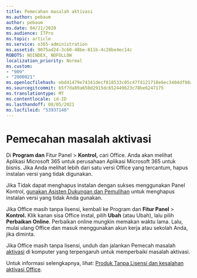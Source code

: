 ```yaml
---
title: Pemecahan masalah aktivasi
ms.author: pebaum
author: pebaum
ms.date: 04/21/2020
ms.audience: ITPro
ms.topic: article
ms.service: o365-administration
ms.assetid: 9075ad24-3c60-48be-811b-4c28be4ec14c
ROBOTS: NOINDEX, NOFOLLOW
localization_priority: Normal
ms.custom:
- "909"
- "2000021"
ms.openlocfilehash: ebd41479e74341decf818533c05c47f4121718e6ec3404df90ab28c5ca59f65d
ms.sourcegitcommit: b5f7da89a650d2915dc652449623c78be6247175
ms.translationtype: MT
ms.contentlocale: id-ID
ms.lasthandoff: 08/05/2021
ms.locfileid: "53937140"
---
```

# <a name="activation-troubleshooting"></a>Pemecahan masalah aktivasi

Di **Program dan** Fitur Panel \> **Kontrol,** cari Office. Anda akan melihat Aplikasi Microsoft 365 untuk perusahaan Aplikasi Microsoft 365 untuk bisnis. Jika Anda melihat lebih dari satu versi Office yang tercantum, hapus instalan versi yang tidak digunakan.
  
Jika Tidak dapat menghapus instalan dengan sukses menggunakan Panel Kontrol, [gunakan Asisten Dukungan dan Pemulihan](https://aka.ms/SARA-OfficeUninstall-Alchemy) untuk menghapus instalan versi yang tidak Anda gunakan.
  
Jika Office masih tanpa lisensi, kembali ke Program dan **Fitur Panel** \> **Kontrol.** Klik kanan sisa Office instal, pilih **Ubah** (atau Ubah), lalu pilih **Perbaikan Online**. Perbaikan online mungkin memakan waktu lama. Lalu, mulai ulang Office dan masuk menggunakan akun kerja atau sekolah Anda, jika diminta.
  
Jika Office masih tanpa lisensi, unduh dan jalankan Pemecah masalah [aktivasi](https://aka.ms/SARA-OfficeActivation-Alchemy) di komputer yang terpengaruh untuk memperbaiki masalah aktivasi.
  
Untuk informasi selengkapnya, lihat: [Produk Tanpa Lisensi dan kesalahan aktivasi Office](https://support.office.com/article/0d23d3c0-c19c-4b2f-9845-5344fedc4380).

